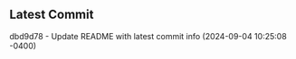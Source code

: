 
## Latest Commit
dbd9d78 - Update README with latest commit info (2024-09-04 10:25:08 -0400) <Yunxi-Zhou>
